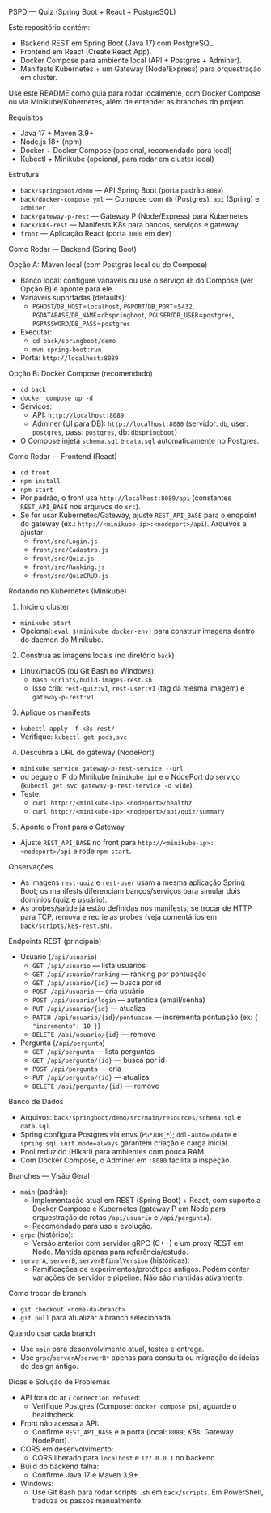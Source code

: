PSPD — Quiz (Spring Boot + React + PostgreSQL)

Este repositório contém:
- Backend REST em Spring Boot (Java 17) com PostgreSQL.
- Frontend em React (Create React App).
- Docker Compose para ambiente local (API + Postgres + Adminer).
- Manifests Kubernetes + um Gateway (Node/Express) para orquestração em cluster.

Use este README como guia para rodar localmente, com Docker Compose ou via Minikube/Kubernetes, além de entender as branches do projeto.

Requisitos
- Java 17 + Maven 3.9+
- Node.js 18+ (npm)
- Docker + Docker Compose (opcional, recomendado para local)
- Kubectl + Minikube (opcional, para rodar em cluster local)

Estrutura
- `back/springboot/demo` — API Spring Boot (porta padrão `8089`)
- `back/docker-compose.yml` — Compose com `db` (Postgres), `api` (Spring) e `adminer`
- `back/gateway-p-rest` — Gateway P (Node/Express) para Kubernetes
- `back/k8s-rest` — Manifests K8s para bancos, serviços e gateway
- `front` — Aplicação React (porta `3000` em dev)

Como Rodar — Backend (Spring Boot)

Opção A: Maven local (com Postgres local ou do Compose)
- Banco local: configure variáveis ou use o serviço `db` do Compose (ver Opção B) e aponte para ele.
- Variáveis suportadas (defaults):
  - `PGHOST`/`DB_HOST`=`localhost`, `PGPORT`/`DB_PORT`=`5432`, `PGDATABASE`/`DB_NAME`=`dbspringboot`, `PGUSER`/`DB_USER`=`postgres`, `PGPASSWORD`/`DB_PASS`=`postgres`
- Executar:
  - `cd back/springboot/demo`
  - `mvn spring-boot:run`
- Porta: `http://localhost:8089`

Opção B: Docker Compose (recomendado)
- `cd back`
- `docker compose up -d`
- Serviços:
  - API: `http://localhost:8089`
  - Adminer (UI para DB): `http://localhost:8080` (servidor: `db`, user: `postgres`, pass: `postgres`, db: `dbspringboot`)
- O Compose injeta `schema.sql` e `data.sql` automaticamente no Postgres.

Como Rodar — Frontend (React)
- `cd front`
- `npm install`
- `npm start`
- Por padrão, o front usa `http://localhost:8089/api` (constantes `REST_API_BASE` nos arquivos do `src`).
- Se for usar Kubernetes/Gateway, ajuste `REST_API_BASE` para o endpoint do gateway (ex.: `http://<minikube-ip>:<nodeport>/api`). Arquivos a ajustar:
  - `front/src/Login.js`
  - `front/src/Cadastro.js`
  - `front/src/Quiz.js`
  - `front/src/Ranking.js`
  - `front/src/QuizCRUD.js`

Rodando no Kubernetes (Minikube)
1) Inicie o cluster
- `minikube start`
- Opcional: `eval $(minikube docker-env)` para construir imagens dentro do daemon do Minikube.

2) Construa as imagens locais (no diretório `back`)
- Linux/macOS (ou Git Bash no Windows):
  - `bash scripts/build-images-rest.sh`
  - Isso cria: `rest-quiz:v1`, `rest-user:v1` (tag da mesma imagem) e `gateway-p-rest:v1`

3) Aplique os manifests
- `kubectl apply -f k8s-rest/`
- Verifique: `kubectl get pods,svc`

4) Descubra a URL do gateway (NodePort)
- `minikube service gateway-p-rest-service --url`
- ou pegue o IP do Minikube (`minikube ip`) e o NodePort do serviço (`kubectl get svc gateway-p-rest-service -o wide`).
- Teste:
  - `curl http://<minikube-ip>:<nodeport>/healthz`
  - `curl http://<minikube-ip>:<nodeport>/api/quiz/summary`

5) Aponte o Front para o Gateway
- Ajuste `REST_API_BASE` no front para `http://<minikube-ip>:<nodeport>/api` e rode `npm start`.

Observações
- As imagens `rest-quiz` e `rest-user` usam a mesma aplicação Spring Boot; os manifests diferenciam bancos/serviços para simular dois domínios (quiz e usuário).
- As probes/saúde já estão definidas nos manifests; se trocar de HTTP para TCP, remova e recrie as probes (veja comentários em `back/scripts/k8s-rest.sh`).

Endpoints REST (principais)
- Usuário (`/api/usuario`)
  - `GET /api/usuario` — lista usuários
  - `GET /api/usuario/ranking` — ranking por pontuação
  - `GET /api/usuario/{id}` — busca por id
  - `POST /api/usuario` — cria usuário
  - `POST /api/usuario/login` — autentica (email/senha)
  - `PUT /api/usuario/{id}` — atualiza
  - `PATCH /api/usuario/{id}/pontuacao` — incrementa pontuação (ex: `{ "incremento": 10 }`)
  - `DELETE /api/usuario/{id}` — remove
- Pergunta (`/api/pergunta`)
  - `GET /api/pergunta` — lista perguntas
  - `GET /api/pergunta/{id}` — busca por id
  - `POST /api/pergunta` — cria
  - `PUT /api/pergunta/{id}` — atualiza
  - `DELETE /api/pergunta/{id}` — remove

Banco de Dados
- Arquivos: `back/springboot/demo/src/main/resources/schema.sql` e `data.sql`.
- Spring configura Postgres via envs (`PG*`/`DB_*`); `ddl-auto=update` e `spring.sql.init.mode=always` garantem criação e carga inicial.
- Pool reduzido (Hikari) para ambientes com pouca RAM.
- Com Docker Compose, o Adminer em `:8080` facilita a inspeção.

Branches — Visão Geral
- `main` (padrão):
  - Implementação atual em REST (Spring Boot) + React, com suporte a Docker Compose e Kubernetes (gateway P em Node para orquestração de rotas `/api/usuario` e `/api/pergunta`).
  - Recomendado para uso e evolução.
- `grpc` (histórico):
  - Versão anterior com servidor gRPC (C++) e um proxy REST em Node. Mantida apenas para referência/estudo.
- `serverA`, `serverB`, `serverBfinalVersion` (históricas):
  - Ramificações de experimentos/protótipos antigos. Podem conter variações de servidor e pipeline. Não são mantidas ativamente.

Como trocar de branch
- `git checkout <nome-da-branch>`
- `git pull` para atualizar a branch selecionada

Quando usar cada branch
- Use `main` para desenvolvimento atual, testes e entrega.
- Use `grpc`/`serverA`/`serverB*` apenas para consulta ou migração de ideias do design antigo.

Dicas e Solução de Problemas
- API fora do ar / `connection refused`:
  - Verifique Postgres (Compose: `docker compose ps`), aguarde o healthcheck.
- Front não acessa a API:
  - Confirme `REST_API_BASE` e a porta (local: `8089`; K8s: Gateway NodePort).
- CORS em desenvolvimento:
  - CORS liberado para `localhost` e `127.0.0.1` no backend.
- Build do backend falha:
  - Confirme Java 17 e Maven 3.9+.
- Windows:
  - Use Git Bash para rodar scripts `.sh` em `back/scripts`. Em PowerShell, traduza os passos manualmente.


